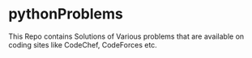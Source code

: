 # pythonProblems
This Repo contains Solutions of Various problems that are available on coding sites like CodeChef, CodeForces etc.
